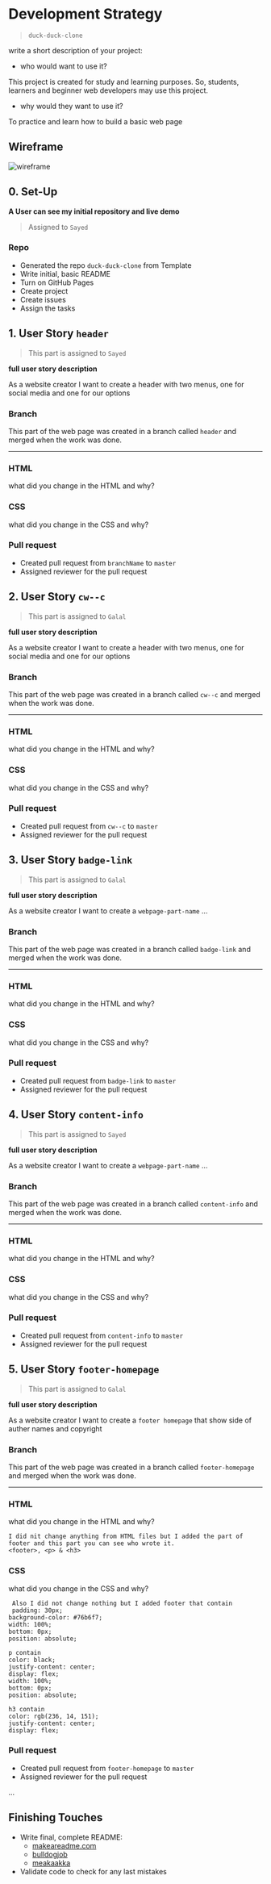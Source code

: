 # Development Strategy

> `duck-duck-clone`

write a short description of your project:
- who would want to use it?

This project is created for study and learning purposes. So, students, learners and beginner web developers may use this project.

- why would they want to use it?

To practice and learn how to build a basic web page

## Wireframe

<!-- include a wireframe for your project in this repository, and display it here -->
<!-- wireframe.cc is a good site for getting started with wireframes -->
![wireframe]()

## 0. Set-Up

__A User can see my initial repository and live demo__

> Assigned to `Sayed`

### Repo 

- Generated the repo `duck-duck-clone` from Template
- Write initial, basic README
- Turn on GitHub Pages
- Create project
- Create issues
- Assign the tasks

## 1. User Story `header`

> This part is assigned to `Sayed`

__full user story description__

As a website creator I want to create a header with two menus, one for social media and one for our options

### Branch

This part of the web page was created in a branch called `header` and merged when the work was done.

---

### HTML

what did you change in the HTML and why?

### CSS

what did you change in the CSS and why?

### Pull request

* Created pull request from `branchName` to `master`
* Assigned reviewer for the pull request

## 2. User Story `cw--c`

> This part is assigned to `Galal`

__full user story description__

As a website creator I want to create a header with two menus, one for social media and one for our options

### Branch

This part of the web page was created in a branch called `cw--c` and merged when the work was done.

---

### HTML

what did you change in the HTML and why?

### CSS

what did you change in the CSS and why?

### Pull request

* Created pull request from `cw--c` to `master`
* Assigned reviewer for the pull request

## 3. User Story `badge-link`

> This part is assigned to `Galal`

__full user story description__

As a website creator I want to create a `webpage-part-name` ...

### Branch

This part of the web page was created in a branch called `badge-link` and merged when the work was done.

---

### HTML

what did you change in the HTML and why?

### CSS

what did you change in the CSS and why?

### Pull request

* Created pull request from `badge-link` to `master`
* Assigned reviewer for the pull request

## 4. User Story `content-info`

> This part is assigned to `Sayed`

__full user story description__

As a website creator I want to create a `webpage-part-name` ...

### Branch

This part of the web page was created in a branch called `content-info` and merged when the work was done.

---

### HTML

what did you change in the HTML and why?

### CSS

what did you change in the CSS and why?

### Pull request

* Created pull request from `content-info` to `master`
* Assigned reviewer for the pull request

## 5. User Story `footer-homepage`

> This part is assigned to `Galal`

__full user story description__

As a website creator I want to create a `footer homepage` that show side of auther names and copyright

### Branch

This part of the web page was created in a branch called `footer-homepage` and merged when the work was done.

---

### HTML

what did you change in the HTML and why?

    I did nit change anything from HTML files but I added the part of footer and this part you can see who wrote it.
    <footer>, <p> & <h3>
### CSS

what did you change in the CSS and why?

     Also I did not change nothing but I added footer that contain 
     padding: 30px;
    background-color: #76b6f7;         
    width: 100%;
    bottom: 0px;
    position: absolute;

    p contain 
    color: black;
    justify-content: center;
    display: flex;
    width: 100%;
    bottom: 0px;
    position: absolute;

    h3 contain 
    color: rgb(236, 14, 151);
    justify-content: center;
    display: flex;

### Pull request

* Created pull request from `footer-homepage` to `master`
* Assigned reviewer for the pull request

...

## Finishing Touches

- Write final, complete README:
  - [makeareadme.com](https://www.makeareadme.com/)
  - [bulldogjob](https://bulldogjob.com/news/449-how-to-write-a-good-readme-for-your-github-project)
  - [meakaakka](https://medium.com/@meakaakka/a-beginners-guide-to-writing-a-kickass-readme-7ac01da88ab3)
- Validate code to check for any last mistakes
